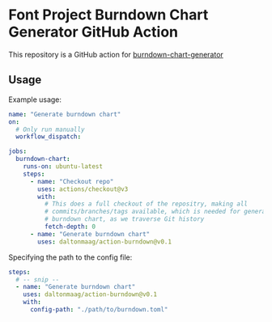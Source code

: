 # Font Project Burndown Chart Generator GitHub Action

This repository is a GitHub action for [burndown-chart-generator](https://github.com/daltonmaag/font-burndown-chart-generator)

## Usage

Example usage:

```yml
name: "Generate burndown chart"
on:
  # Only run manually
  workflow_dispatch:

jobs:
  burndown-chart:
    runs-on: ubuntu-latest
    steps:
      - name: "Checkout repo"
        uses: actions/checkout@v3
        with:
          # This does a full checkout of the repositry, making all
          # commits/branches/tags available, which is needed for generating
          # burndown chart, as we traverse Git history
          fetch-depth: 0
      - name: "Generate burndown chart"
        uses: daltonmaag/action-burndown@v0.1
```

Specifying the path to the config file:

```yml
steps:
  # -- snip --
  - name: "Generate burndown chart"
    uses: daltonmaag/action-burndown@v0.1
    with:
      config-path: "./path/to/burndown.toml"
```
